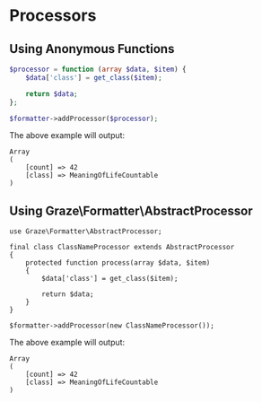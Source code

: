 # Processors

## Using Anonymous Functions

```php
$processor = function (array $data, $item) {
    $data['class'] = get_class($item);

    return $data;
};

$formatter->addProcessor($processor);
```

The above example will output:

```
Array
(
    [count] => 42
    [class] => MeaningOfLifeCountable
)
```

## Using Graze\Formatter\AbstractProcessor

```
use Graze\Formatter\AbstractProcessor;

final class ClassNameProcessor extends AbstractProcessor
{
    protected function process(array $data, $item)
    {
        $data['class'] = get_class($item);

        return $data;
    }
}

$formatter->addProcessor(new ClassNameProcessor());
```

The above example will output:

```
Array
(
    [count] => 42
    [class] => MeaningOfLifeCountable
)
```
